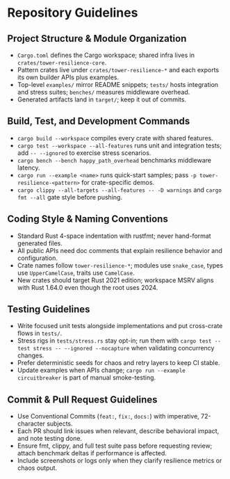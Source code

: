 # Repository Guidelines

## Project Structure & Module Organization
- `Cargo.toml` defines the Cargo workspace; shared infra lives in `crates/tower-resilience-core`.
- Pattern crates live under `crates/tower-resilience-*` and each exports its own builder APIs plus examples.
- Top-level `examples/` mirror README snippets; `tests/` hosts integration and stress suites; `benches/` measures middleware overhead.
- Generated artifacts land in `target/`; keep it out of commits.

## Build, Test, and Development Commands
- `cargo build --workspace` compiles every crate with shared features.
- `cargo test --workspace --all-features` runs unit and integration tests; add `-- --ignored` to exercise stress scenarios.
- `cargo bench --bench happy_path_overhead` benchmarks middleware latency.
- `cargo run --example <name>` runs quick-start samples; pass `-p tower-resilience-<pattern>` for crate-specific demos.
- `cargo clippy --all-targets --all-features -- -D warnings` and `cargo fmt --all` gate style before pushing.

## Coding Style & Naming Conventions
- Standard Rust 4-space indentation with rustfmt; never hand-format generated files.
- All public APIs need doc comments that explain resilience behavior and configuration.
- Crate names follow `tower-resilience-*`; modules use `snake_case`, types use `UpperCamelCase`, traits use `CamelCase`.
- New crates should target Rust 2021 edition; workspace MSRV aligns with Rust 1.64.0 even though the root uses 2024.

## Testing Guidelines
- Write focused unit tests alongside implementations and put cross-crate flows in `tests/`.
- Stress rigs in `tests/stress.rs` stay opt-in; run them with `cargo test --test stress -- --ignored --nocapture` when validating concurrency changes.
- Prefer deterministic seeds for chaos and retry layers to keep CI stable.
- Update examples when APIs change; `cargo run --example circuitbreaker` is part of manual smoke-testing.

## Commit & Pull Request Guidelines
- Use Conventional Commits (`feat:`, `fix:`, `docs:`) with imperative, 72-character subjects.
- Each PR should link issues when relevant, describe behavioral impact, and note testing done.
- Ensure fmt, clippy, and full test suite pass before requesting review; attach benchmark deltas if performance is affected.
- Include screenshots or logs only when they clarify resilience metrics or chaos output.
